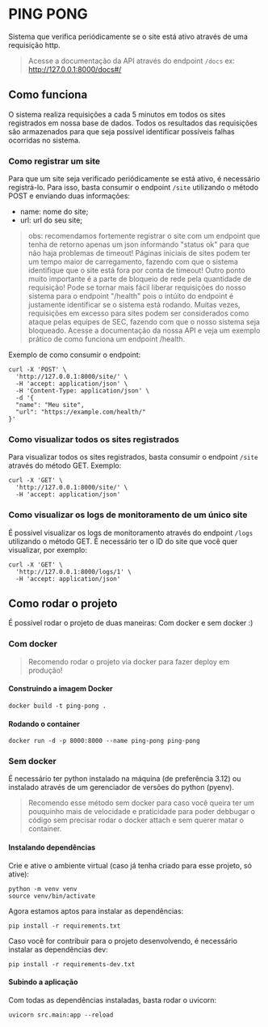 # PING PONG

Sistema que verifica periódicamente se o site está ativo através de uma requisição http.

> Acesse a documentação da API através do endpoint `/docs` ex: http://127.0.0.1:8000/docs#/

## Como funciona

O sistema realiza requisições a cada 5 minutos em todos os sites registrados em nossa base de dados. Todos os resultados das requisições são armazenados para que seja possível identificar possíveis falhas ocorridas no sistema.

### Como registrar um site

Para que um site seja verificado periódicamente se está ativo, é necessário registrá-lo. Para isso, basta consumir o endpoint `/site` utilizando o método POST e enviando duas informações:
 * name: nome do site;
 * url: url do seu site;

> obs: recomendamos fortemente registrar o site com um endpoint que tenha de retorno apenas um json informando "status ok" para que não haja problemas de timeout! Páginas iniciais de sites podem ter um tempo maior de carregamento, fazendo com que o sistema identifique que o site está fora por conta de timeout! Outro ponto muito importante é a parte de bloqueio de rede pela quantidade de requisição! Pode se tornar mais fácil liberar requisições do nosso sistema para o endpoint "/health" pois o intúito do endpoint é justamente identificar se o sistema está rodando. Muitas vezes, requisições em excesso para sites podem ser considerados como ataque pelas equipes de SEC, fazendo com que o nosso sistema seja bloqueado. Acesse a documentação da nossa API e veja um exemplo prático de como funciona um endpoint /health.

Exemplo de como consumir o endpoint:
```
curl -X 'POST' \
  'http://127.0.0.1:8000/site/' \
  -H 'accept: application/json' \
  -H 'Content-Type: application/json' \
  -d '{
  "name": "Meu site",
  "url": "https://example.com/health/"
}'
```
### Como visualizar todos os sites registrados

Para visualizar todos os sites registrados, basta consumir o endpoint `/site` através do método GET. Exemplo:
```
curl -X 'GET' \
  'http://127.0.0.1:8000/site/' \
  -H 'accept: application/json'
```

### Como visualizar os logs de monitoramento de um único site

É possível visualizar os logs de monitoramento através do endpoint `/logs` utilizando o método GET. É necessário ter o ID do site que você quer visualizar, por exemplo:
```
curl -X 'GET' \
  'http://127.0.0.1:8000/logs/1' \
  -H 'accept: application/json'
```

## Como rodar o projeto

É possível rodar o projeto de duas maneiras: Com docker e sem docker :)

### Com docker

> Recomendo rodar o projeto via docker para fazer deploy em produção!

#### Construindo a imagem Docker

```
docker build -t ping-pong .
```

#### Rodando o container

```
docker run -d -p 8000:8000 --name ping-pong ping-pong
```

### Sem docker

É necessário ter python instalado na máquina (de preferência 3.12) ou instalado através de um gerenciador de versões do python (pyenv).

> Recomendo esse método sem docker para caso você queira ter um pouquinho mais de velocidade e praticidade para poder debbugar o código sem precisar rodar o docker attach e sem querer matar o container.

#### Instalando dependências

Crie e ative o ambiente virtual (caso já tenha criado para esse projeto, só ative):
```
python -m venv venv
source venv/bin/activate
```

Agora estamos aptos para instalar as dependências:
```
pip install -r requirements.txt
```

Caso você for contribuir para o projeto desenvolvendo, é necessário instalar as dependências dev:
```
pip install -r requirements-dev.txt
```

#### Subindo a aplicação

Com todas as dependências instaladas, basta rodar o uvicorn:

```
uvicorn src.main:app --reload
```
